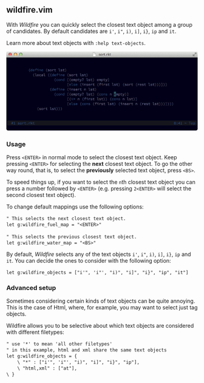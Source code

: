 ## wildfire.vim

With *Wildfire* you can quickly select the closest text object among a group of
candidates. By default candidates are `i'`, `i"`, `i)`, `i]`, `i}`, `ip` and `it`.

Learn more about text objects with `:help text-objects`.

![Preview](_assets/preview.gif "Preview.")

### Usage

Press `<ENTER>` in normal mode to select the closest text object. Keep pressing
`<ENTER>` for selecting the **next** closest text object. To go the other way
round, that is, to select the **previously** selected text object, press `<BS>`.

To speed things up, if you want to select the `n`th closest text object you can
press a number followed by `<ENTER>` (e.g. pressing `2<ENTER>` will select the
second closest text
object).

To change default mappings use the following options:

```vim
" This selects the next closest text object.
let g:wildfire_fuel_map = "<ENTER>"

" This selects the previous closest text object.
let g:wildfire_water_map = "<BS>"
```

By default, *Wildfire* selects any of the text objects `i'`, `i"`, `i)`, `i]`,
`i}`, `ip` and `it`. You can decide the ones to consider with the following
option:

```vim
let g:wildfire_objects = ["i'", 'i"', "i)", "i]", "i}", "ip", "it"]
```

### Advanced setup

Sometimes considering certain kinds of text objects can be quite annoying. This
is the case of Html, where, for example, you may want to select just tag objects.

Wildfire allows you to be selective about which text objects are considered with
different filetypes:

```vim
" use '*' to mean 'all other filetypes'
" in this example, html and xml share the same text objects
let g:wildfire_objects = {
    \ "*" : ["i'", 'i"', "i)", "i]", "i}", "ip"],
    \ "html,xml" : ["at"],
\ }
```
